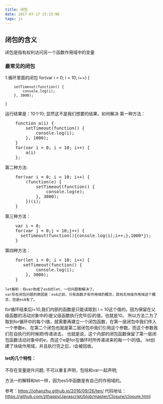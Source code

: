 ```yaml
---
title: 闭包
date: 2017-07-17 15:15:06
tags: js
---
```

## 闭包的含义
闭包是指有权利访问另一个函数作用域中的变量
### 最常见的闭包
1.循环里面的闭包
    for(var i = 0; i < 10; i++) {

        setTimeout(function() {
            console.log(i);
        }, 3000);

    }
运行结果是：10个10;
显然这不是我们想要的结果，如何解决
第一种方法：
<pre>
    function a(i) {
        setTimeout(function() {
            console.log(i);
        }, 1000);
    }
    for(var i = 0; i < 10; i++) {
        a(i)
    };
</pre>
第二种方法:
<pre>
    for(var i = 0; i < 10; i++) {
        (function(e) {
            setTimeout(function() {
                console.log(e);
            }, 3000);
        })(i);
    }
</pre>
第三种方法：
<pre>
    var i = 0;
    for(var j = 0;j < 10;j++) {
      setTimeout(function(){console.log(i);i++;},1000*j);
    }
</pre>
第四种方法：
<pre>
    for(let i = 0; i < 10; i++) {
       setTimeout(function() {
            console.log(i);
        }, 3000);
    }
</pre>
    let解析：将var改成了es6的let，一切问题都解决了。
    var存在闭包问题的原因是：es6之前，只有函数才有作用域的概念，其他无块级作用域这个概念，但是es6有了。
for循环结束后i=10,我们内部的函数是只能读取到 i = 10这个值的。因为保留在父级函数的活动对象中的i是父级函数执行完毕后i的值，也就是10。
所以方法二为了取到for循环中的每个i值，就需要再建立一个闭包函数，在第一层闭包中我们传入一个参数e，
在第二个闭包也就是第二层闭包中我们引用这个参数，而这个参数我们在自执行的时候把i传递进去，
也就是说，这个内部的闭包函数保留了第一层闭包函数活动对象中的e，而这个e是for在循环时所传递进来的每一个i的值。
let创建了块级作用域，并且执行完之后，i会被回收。
#### let的几个特性：
不存在变量提升问题;
不可以重复声明，包括和var一起声明;

方法一的解释和let一样，因为es5中函数是有自己的作用域的。


参考：https://johanzhu.github.io/2016/09/26/ten/
代码地址：https://github.com/zthappy/Javascript/blob/master/Closure/closure.html




